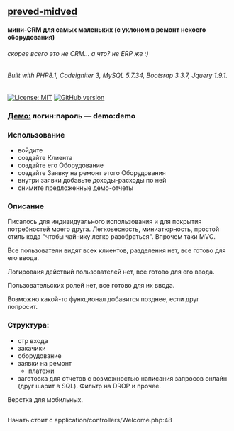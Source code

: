 ## [preved-midved](https://opengluck.online)


#### мини-CRM для самых маленьких (с уклоном в ремонт некоего оборудования)
###### скорее всего это не CRM... а что? не ERP же :) 
## 
###### Built with PHP8.1, Codeigniter 3, MySQL 5.7.34, Bootsrap 3.3.7, Jquery 1.9.1.

[![License: MIT](https://img.shields.io/badge/License-MIT-yellow.svg)](https://opensource.org/licenses/MIT)
[![GitHub version](https://badge.fury.io/gh/gluck-59%2Fmidved.svg)](https://badge.fury.io/gh/gluck-59%2Fmidved)



### [Демо:](https://opengluck.online) логин:пароль — demo:demo

### Использование
- войдите 
- создайте Клиента
- создайте его Оборудование
- создайте Заявку на ремонт этого Оборудования
- внутри заявки добавьте доходы-расходы по ней
- снимите предложенные демо-отчеты

### Описание 

Писалось для индивидуального использования и для покрытия потребностей моего друга. Легковесность, миниатюрность, простой стиль кода "чтобы чайнику легко разобраться". Впрочем таки MVС.

Все пользователи видят всех клиентов, разделения нет, все готово для его ввода.

Логироваия действий пользователей нет, все готово для его ввода.

Пользовательских ролей нет, все готово для их ввода.

Возможно какой-то функционал добавится позднее, если друг попросит.

### Структура:
- стр входа
- закачики
- оборудование
- заявки на ремонт
	- платежи
- заготовка для отчетов с возможностью написания запросов онлайн (друг шарит в SQL). Фильтр на DROP и прочее.

Верстка для мобильных.
## 
Начать стоит с application/controllers/Welcome.php:48
